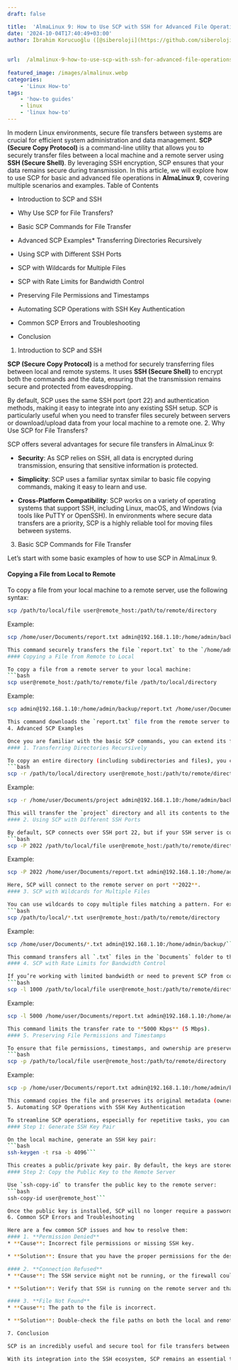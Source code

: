 ```yaml
---
draft: false

title:  'AlmaLinux 9: How to Use SCP with SSH for Advanced File Operations'
date: '2024-10-04T17:40:49+03:00'
author: İbrahim Korucuoğlu ([@siberoloji](https://github.com/siberoloji))
 
 
url:  /almalinux-9-how-to-use-scp-with-ssh-for-advanced-file-operations/
 
featured_image: /images/almalinux.webp
categories:
    - 'Linux How-to'
tags:
    - 'how-to guides'
    - linux
    - 'linux how-to'
---
```

In modern Linux environments, secure file transfers between systems are crucial for efficient system administration and data management. **SCP (Secure Copy Protocol)** is a command-line utility that allows you to securely transfer files between a local machine and a remote server using **SSH (Secure Shell)**. By leveraging SSH encryption, SCP ensures that your data remains secure during transmission. In this article, we will explore how to use SCP for basic and advanced file operations in **AlmaLinux 9**, covering multiple scenarios and examples.
Table of Contents
* Introduction to SCP and SSH

* Why Use SCP for File Transfers?

* Basic SCP Commands for File Transfer

* Advanced SCP Examples* Transferring Directories Recursively

* Using SCP with Different SSH Ports

* SCP with Wildcards for Multiple Files

* SCP with Rate Limits for Bandwidth Control

* Preserving File Permissions and Timestamps

* Automating SCP Operations with SSH Key Authentication

* Common SCP Errors and Troubleshooting

* Conclusion

1. Introduction to SCP and SSH

**SCP (Secure Copy Protocol)** is a method for securely transferring files between local and remote systems. It uses **SSH (Secure Shell)** to encrypt both the commands and the data, ensuring that the transmission remains secure and protected from eavesdropping.

By default, SCP uses the same SSH port (port 22) and authentication methods, making it easy to integrate into any existing SSH setup. SCP is particularly useful when you need to transfer files securely between servers or download/upload data from your local machine to a remote one.
2. Why Use SCP for File Transfers?

SCP offers several advantages for secure file transfers in AlmaLinux 9:
* **Security**: As SCP relies on SSH, all data is encrypted during transmission, ensuring that sensitive information is protected.

* **Simplicity**: SCP uses a familiar syntax similar to basic file copying commands, making it easy to learn and use.

* **Cross-Platform Compatibility**: SCP works on a variety of operating systems that support SSH, including Linux, macOS, and Windows (via tools like PuTTY or OpenSSH).
In environments where secure data transfers are a priority, SCP is a highly reliable tool for moving files between systems.
3. Basic SCP Commands for File Transfer

Let’s start with some basic examples of how to use SCP in AlmaLinux 9.
#### Copying a File from Local to Remote

To copy a file from your local machine to a remote server, use the following syntax:
```bash
scp /path/to/local/file user@remote_host:/path/to/remote/directory
```

Example:
```bash
scp /home/user/Documents/report.txt admin@192.168.1.10:/home/admin/backup/```

This command securely transfers the file `report.txt` to the `/home/admin/backup/` directory on the remote server.
#### Copying a File from Remote to Local

To copy a file from a remote server to your local machine:
```bash
scp user@remote_host:/path/to/remote/file /path/to/local/directory
```

Example:
```bash
scp admin@192.168.1.10:/home/admin/backup/report.txt /home/user/Documents/```

This command downloads the `report.txt` file from the remote server to your local `Documents` folder.
4. Advanced SCP Examples

Once you are familiar with the basic SCP commands, you can extend its functionality with advanced use cases. Below are some powerful examples that demonstrate SCP’s versatility.
#### 1. Transferring Directories Recursively

To copy an entire directory (including subdirectories and files), you can use the `-r` (recursive) option:
```bash
scp -r /path/to/local/directory user@remote_host:/path/to/remote/directory
```

Example:
```bash
scp -r /home/user/Documents/project admin@192.168.1.10:/home/admin/backup/```

This will transfer the `project` directory and all its contents to the remote server.
#### 2. Using SCP with Different SSH Ports

By default, SCP connects over SSH port 22, but if your SSH server is configured to use a different port, use the `-P` option to specify the port:
```bash
scp -P 2022 /path/to/local/file user@remote_host:/path/to/remote/directory
```

Example:
```bash
scp -P 2022 /home/user/Documents/report.txt admin@192.168.1.10:/home/admin/backup/```

Here, SCP will connect to the remote server on port **2022**.
#### 3. SCP with Wildcards for Multiple Files

You can use wildcards to copy multiple files matching a pattern. For example, to copy all `.txt` files from a local directory to a remote server:
```bash
scp /path/to/local/*.txt user@remote_host:/path/to/remote/directory
```

Example:
```bash
scp /home/user/Documents/*.txt admin@192.168.1.10:/home/admin/backup/```

This command transfers all `.txt` files in the `Documents` folder to the remote server.
#### 4. SCP with Rate Limits for Bandwidth Control

If you’re working with limited bandwidth or need to prevent SCP from consuming too much network bandwidth, you can use the `-l` option to limit the transfer speed in **Kbits per second**:
```bash
scp -l 1000 /path/to/local/file user@remote_host:/path/to/remote/directory
```

Example:
```bash
scp -l 5000 /home/user/Documents/report.txt admin@192.168.1.10:/home/admin/backup/```

This command limits the transfer rate to **5000 Kbps** (5 Mbps).
#### 5. Preserving File Permissions and Timestamps

To ensure that file permissions, timestamps, and ownership are preserved during the transfer, use the `-p` option:
```bash
scp -p /path/to/local/file user@remote_host:/path/to/remote/directory
```

Example:
```bash
scp -p /home/user/Documents/report.txt admin@192.168.1.10:/home/admin/backup/```

This command copies the file and preserves its original metadata (ownership, permissions, etc.).
5. Automating SCP Operations with SSH Key Authentication

To streamline SCP operations, especially for repetitive tasks, you can configure **SSH key authentication** to allow password-less login. This is particularly useful for automation scripts and cron jobs.
#### Step 1: Generate SSH Key Pair

On the local machine, generate an SSH key pair:
```bash
ssh-keygen -t rsa -b 4096```

This creates a public/private key pair. By default, the keys are stored in `~/.ssh/id_rsa` (private) and `~/.ssh/id_rsa.pub` (public).
#### Step 2: Copy the Public Key to the Remote Server

Use `ssh-copy-id` to transfer the public key to the remote server:
```bash
ssh-copy-id user@remote_host```

Once the public key is installed, SCP will no longer require a password for transfers between the two systems.
6. Common SCP Errors and Troubleshooting

Here are a few common SCP issues and how to resolve them:
#### 1. **Permission Denied**
* **Cause**: Incorrect file permissions or missing SSH key.

* **Solution**: Ensure that you have the proper permissions for the destination directory and that the SSH key is correctly installed on the remote server.

#### 2. **Connection Refused**
* **Cause**: The SSH service might not be running, or the firewall could be blocking the connection.

* **Solution**: Verify that SSH is running on the remote server and that the correct port is open in the firewall.

#### 3. **File Not Found**
* **Cause**: The path to the file is incorrect.

* **Solution**: Double-check the file paths on both the local and remote machines to ensure they are correct.

7. Conclusion

SCP is an incredibly useful and secure tool for file transfers between local and remote systems in **AlmaLinux 9**. Whether you need to transfer individual files, directories, or automate secure file operations using SSH keys, SCP provides a robust solution. By mastering both basic and advanced SCP options, you can handle a wide variety of use cases efficiently and securely.

With its integration into the SSH ecosystem, SCP remains an essential tool for system administrators, developers, and anyone working in a distributed or networked environment.
